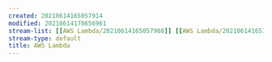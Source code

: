 ```yaml
---
created: 20210614165057914
modified: 20210614170656961
stream-list: [[AWS Lambda/20210614165057908]] [[AWS Lambda/20210614165114572]] [[AWS Lambda/20210614170100230]] [[AWS Lambda/20210614170134021]] [[AWS Lambda/20210614170412523]] [[AWS Lambda/20210614170225379]] [[AWS Lambda/20210614165328610]]
stream-type: default
title: AWS Lambda
---
```


